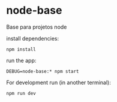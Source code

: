 # node-base
Base para projetos node

install dependencies:

```shell
npm install
```

run the app:

```shell
DEBUG=node-base:* npm start
```

For development run (in another terminal):

```shell
npm run dev
```
